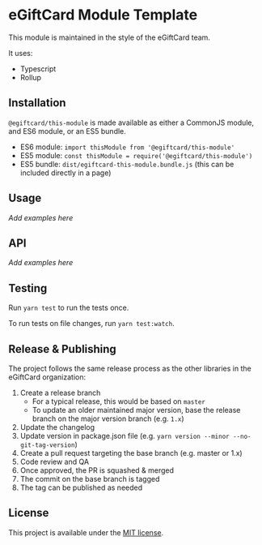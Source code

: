 # eGiftCard Module Template

This module is maintained in the style of the eGiftCard team.

It uses:
- Typescript
- Rollup

## Installation

`@egiftcard/this-module` is made available as either a CommonJS module, and ES6 module, or an ES5 bundle.

* ES6 module: `import thisModule from '@egiftcard/this-module'`
* ES5 module: `const thisModule = require('@egiftcard/this-module')`
* ES5 bundle: `dist/egiftcard-this-module.bundle.js` (this can be included directly in a page)

## Usage

_Add examples here_

## API

_Add examples here_

## Testing

Run `yarn test` to run the tests once.

To run tests on file changes, run `yarn test:watch`.

## Release & Publishing

The project follows the same release process as the other libraries in the eGiftCard organization:

1. Create a release branch
    - For a typical release, this would be based on `master`
    - To update an older maintained major version, base the release branch on the major version branch (e.g. `1.x`)
2. Update the changelog
3. Update version in package.json file (e.g. `yarn version --minor --no-git-tag-version`)
4. Create a pull request targeting the base branch (e.g. master or 1.x)
5. Code review and QA
6. Once approved, the PR is squashed & merged
7. The commit on the base branch is tagged
8. The tag can be published as needed

## License

This project is available under the [MIT license](./LICENSE).
